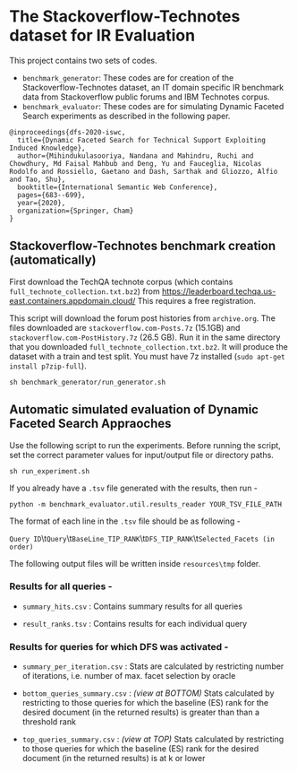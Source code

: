 # The Stackoverflow-Technotes dataset for IR Evaluation

This project contains two sets of codes. 
- `benchmark_generator`: These codes are for creation of the Stackoverflow-Technotes dataset, an IT domain specific IR benchmark data from Stackoverflow public forums and IBM Technotes corpus.
- `benchmark_evaluator`: These codes are for simulating Dynamic Faceted Search experiments as described in the following paper.
```
@inproceedings{dfs-2020-iswc,
  title={Dynamic Faceted Search for Technical Support Exploiting Induced Knowledge},
  author={Mihindukulasooriya, Nandana and Mahindru, Ruchi and Chowdhury, Md Faisal Mahbub and Deng, Yu and Fauceglia, Nicolas Rodolfo and Rossiello, Gaetano and Dash, Sarthak and Gliozzo, Alfio and Tao, Shu},
  booktitle={International Semantic Web Conference},
  pages={683--699},
  year={2020},
  organization={Springer, Cham}
}
```

## Stackoverflow-Technotes benchmark creation (automatically)
First download the TechQA technote corpus (which contains `full_technote_collection.txt.bz2`) from https://leaderboard.techqa.us-east.containers.appdomain.cloud/
This requires a free registration.

This script will download the forum post histories from `archive.org`. The files downloaded are `stackoverflow.com-Posts.7z` (15.1GB) and `stackoverflow.com-PostHistory.7z` (26.5 GB).
Run it in the same directory that you downloaded `full_technote_collection.txt.bz2`. It will produce the dataset with a train and test split.
You must have 7z installed (`sudo apt-get install p7zip-full`).

```sh benchmark_generator/run_generator.sh```

## Automatic simulated evaluation of Dynamic Faceted Search Appraoches

Use the following script to run the experiments. Before running the script, set the correct parameter values for input/output file or directory paths.

```sh run_experiment.sh```

If you already have a `.tsv` file generated with the results, then run -

```python -m benchmark_evaluator.util.results_reader YOUR_TSV_FILE_PATH```

The format of each line in the `.tsv` file should be as following -

`Query ID`\t`Query`\t`BaseLine_TIP_RANK`\t`DFS_TIP_RANK`\t`Selected_Facets (in order)`


The following output files will be written inside `resources\tmp` folder.

### Results for all queries -

- `summary_hits.csv` : Contains summary results for all queries

- `result_ranks.tsv` : Contains results for each individual query

### Results for queries for which DFS was activated  -

- `summary_per_iteration.csv` : Stats are calculated by restricting number of iterations, i.e. number of max. facet selection by oracle

- `bottom_queries_summary.csv` : *(view at BOTTOM)* Stats calculated by restricting to those queries for which the baseline (ES) rank for the desired document (in the returned results) is greater than than a threshold rank

- `top_queries_summary.csv` : *(view at TOP)* Stats calculated by restricting to those queries for which the baseline (ES) rank for the desired document (in the returned results) is at k or lower


